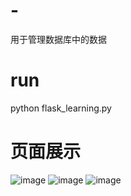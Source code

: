 # -
用于管理数据库中的数据
# run
python flask_learning.py
# 页面展示
![image](https://github.com/wtfk123/-/blob/main/%E9%A1%B5%E9%9D%A2%E5%B1%95%E7%A4%BA1.png)
![image](https://github.com/wtfk123/-/blob/main/%E9%A1%B5%E9%9D%A2%E5%B1%95%E7%A4%BA2.png)
![image](https://github.com/wtfk123/-/blob/main/%E9%A1%B5%E9%9D%A2%E5%B1%95%E7%A4%BA3.png)
